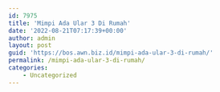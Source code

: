 ```yaml
---
id: 7975
title: 'Mimpi Ada Ular 3 Di Rumah'
date: '2022-08-21T07:17:39+00:00'
author: admin
layout: post
guid: 'https://bos.awn.biz.id/mimpi-ada-ular-3-di-rumah/'
permalink: /mimpi-ada-ular-3-di-rumah/
categories:
    - Uncategorized
---
```


